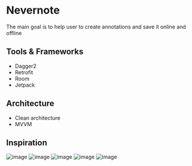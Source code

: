 # Nevernote

The main goal is to help user to create annotations and save it online and offline 

## Tools & Frameworks

- Dagger2
- Retrofit
- Room
- Jetpack

## Architecture

- Clean architecture
- MVVM

## Inspiration

![image](https://user-images.githubusercontent.com/18350796/141182451-907fc1c4-bfb9-446e-8dee-58e2f6e3cb15.png)
![image](https://user-images.githubusercontent.com/18350796/141182794-17604e53-6e89-483a-8cc0-2cd9e83bab1a.png)
![image](https://user-images.githubusercontent.com/18350796/141182977-5997f2e9-c125-4ab3-b92a-42bde90cb067.png)
![image](https://user-images.githubusercontent.com/18350796/141183035-79c2e93a-fa9c-4a9f-827d-9c13b0a2cfc8.png)
![image](https://user-images.githubusercontent.com/18350796/141183077-d2d15724-1eeb-486c-98ab-cf17ac53af3b.png)

